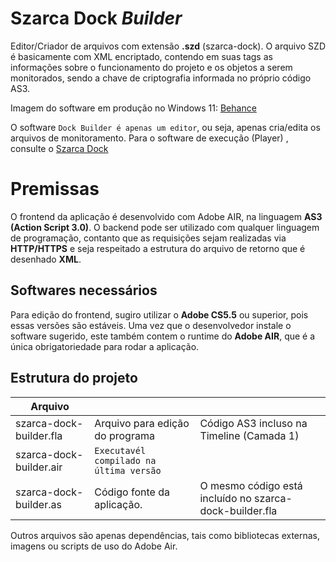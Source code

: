 # Szarca Dock *Builder* 

Editor/Criador de arquivos com extensão **.szd** (szarca-dock). O arquivo SZD é basicamente com XML encriptado, contendo em suas tags as informações sobre o funcionamento do projeto e os objetos a serem monitorados, sendo a chave de criptografia informada no próprio código AS3.

Imagem do software em produção no Windows 11: [Behance](https://www.behance.net/gallery/169059953/Dock-Builder)

O software `Dock Builder é apenas um editor`, ou seja, apenas cria/edita os arquivos de monitoramento. Para o software de execução (Player) , consulte o  [Szarca Dock](https://github.com/anderakooken/szarca-dock)

# Premissas

O frontend da aplicação é desenvolvido com Adobe AIR, na linguagem **AS3 (Action Script 3.0)**. O backend pode ser utilizado com qualquer linguagem de programação, contanto que as requisições sejam realizadas via **HTTP/HTTPS** e seja respeitado a estrutura do arquivo de retorno que é desenhado **XML**.

## Softwares necessários

Para edição do frontend, sugiro utilizar o **Adobe CS5.5** ou superior, pois essas versões são estáveis. Uma vez que o desenvolvedor instale o software sugerido, este também contem o runtime do **Adobe AIR**, que é a única obrigatoriedade para rodar a aplicação.  

## Estrutura do projeto

|  Arquivo|||
|----------------|-------------------------------|-----------------------------|
|szarca-dock-builder.fla| Arquivo para edição do programa| Código AS3 incluso na Timeline (Camada 1) |
|szarca-dock-builder.air          |`Executavél compilado na última versão`||
|szarca-dock-builder.as|Código fonte da aplicação.| O mesmo código está incluído no szarca-dock-builder.fla|

Outros arquivos são apenas dependências, tais como bibliotecas externas, imagens ou scripts de uso do Adobe Air.